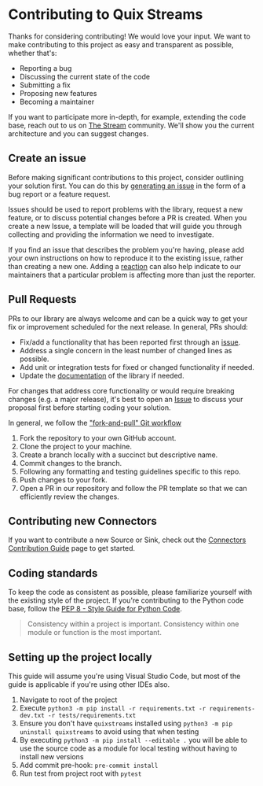 # Contributing to Quix Streams

Thanks for considering contributing! We would love your input. We want to make contributing to this project as easy and transparent as possible, whether that's:

- Reporting a bug
- Discussing the current state of the code
- Submitting a fix
- Proposing new features
- Becoming a maintainer

If you want to participate more in-depth, for example, extending the code base, reach out to us on [The Stream](https://quix.io/slack-invite) community. We'll show you the current architecture and you can suggest changes.

## Create an issue

Before making significant contributions to this project, consider outlining your solution first. You can do this by [generating an issue](/issues) in the form of a bug report or a feature request.

Issues should be used to report problems with the library, request a new feature, or to discuss potential changes before a PR is created. When you create a new Issue, a template will be loaded that will guide you through collecting and providing the information we need to investigate.

If you find an issue that describes the problem you're having, please add your own instructions on how to reproduce it to the existing issue, rather than creating a new one. Adding a [reaction](https://github.blog/2016-03-10-add-reactions-to-pull-requests-issues-and-comments/) can also help indicate to our maintainers that a particular problem is affecting more than just the reporter.

## Pull Requests

PRs to our library are always welcome and can be a quick way to get your fix or improvement scheduled for the next release. In general, PRs should:

- Fix/add a functionality that has been reported first through an [issue](/issues).
- Address a single concern in the least number of changed lines as possible.
- Add unit or integration tests for fixed or changed functionality if needed.
- Update the [documentation](/docs) of the library if needed.

For changes that address core functionality or would require breaking changes (e.g. a major release), it's best to open an [Issue](/issues) to discuss your proposal first before starting coding your solution.

In general, we follow the ["fork-and-pull" Git workflow](https://github.com/susam/gitpr)

1. Fork the repository to your own GitHub account.
2. Clone the project to your machine.
3. Create a branch locally with a succinct but descriptive name.
4. Commit changes to the branch.
5. Following any formatting and testing guidelines specific to this repo.
6. Push changes to your fork.
7. Open a PR in our repository and follow the PR template so that we can efficiently review the changes.

## Contributing new Connectors
If you want to contribute a new Source or Sink, check out the [Connectors Contribution Guide](https://quix.io/docs/quix-streams/connectors/contribution-guide.html) page to get started.

## Coding standards

To keep the code as consistent as possible, please familiarize yourself with the existing style of the project. If you're contributing to the Python code base, follow the [PEP 8 - Style Guide for Python Code](https://peps.python.org/pep-0008/). 

>  Consistency within a project is important. Consistency within one module or function is the most important.

## Setting up the project locally

This guide will assume you're using Visual Studio Code, but most of the guide is applicable if you're using other IDEs also.

1. Navigate to root of the project
2. Execute `python3 -m pip install -r requirements.txt -r requirements-dev.txt -r tests/requirements.txt`
3. Ensure you don't have `quixstreams` installed using `python3 -m pip uninstall quixstreams` to avoid using that when testing
4. By executing `python3 -m pip install --editable .` you will be able to use the source code as a module for local testing without having to install new versions
5. Add commit pre-hook: `pre-commit install`
6. Run test from project root with `pytest`
